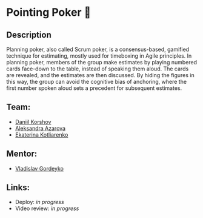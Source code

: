 # Pointing Poker 🤝

## Description

Planning poker, also called Scrum poker, is a consensus-based, gamified technique for estimating, mostly used for timeboxing in Agile principles. In planning poker, members of the group make estimates by playing numbered cards face-down to the table, instead of speaking them aloud. The cards are revealed, and the estimates are then discussed. By hiding the figures in this way, the group can avoid the cognitive bias of anchoring, where the first number spoken aloud sets a precedent for subsequent estimates.

## Team:

 - [Daniil Korshov][daniel-ki]
 - [Aleksandra Azarova][foggylight]
 - [Ekaterina Kotliarenko][kagerka]

## Mentor:

 - [Vladislav Gordeyko][vladislavgordeyko]

## Links:

 - Deploy: *in progress*
 - Video review: *in progress*


 [kagerka]: https://github.com/kagerka
 [daniel-ki]: https://github.com/daniel-ki
 [foggylight]: https://github.com/foggylight
 [vladislavgordeyko]: https://github.com/vladislavgordeyko
